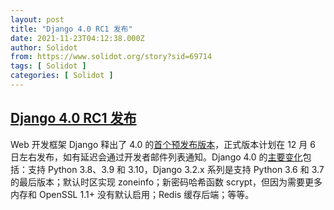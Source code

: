 ```yaml
---
layout: post
title: "Django 4.0 RC1 发布"
date: 2021-11-23T04:12:38.000Z
author: Solidot
from: https://www.solidot.org/story?sid=69714
tags: [ Solidot ]
categories: [ Solidot ]
---
```

<!--1637640758000-->
[Django 4.0 RC1 发布](https://www.solidot.org/story?sid=69714)
------

<div>
Web 开发框架 Django 释出了 4.0 的<a href="https://www.djangoproject.com/weblog/2021/nov/22/django-40-rc1/" target="_blank">首个预发布版本</a>，正式版本计划在 12 月 6 日左右发布，如有延迟会通过开发者邮件列表通知。Django 4.0 的<a href="https://docs.djangoproject.com/en/4.0/releases/4.0/">主要变化</a>包括：支持 Python 3.8、3.9 和 3.10，Django 3.2.x 系列是支持 Python 3.6 和  3.7 的最后版本；默认时区实现 zoneinfo；新密码哈希函数 scrypt，但因为需要更多内存和 OpenSSL 1.1+ 没有默认启用；Redis 缓存后端；等等。
</div>
